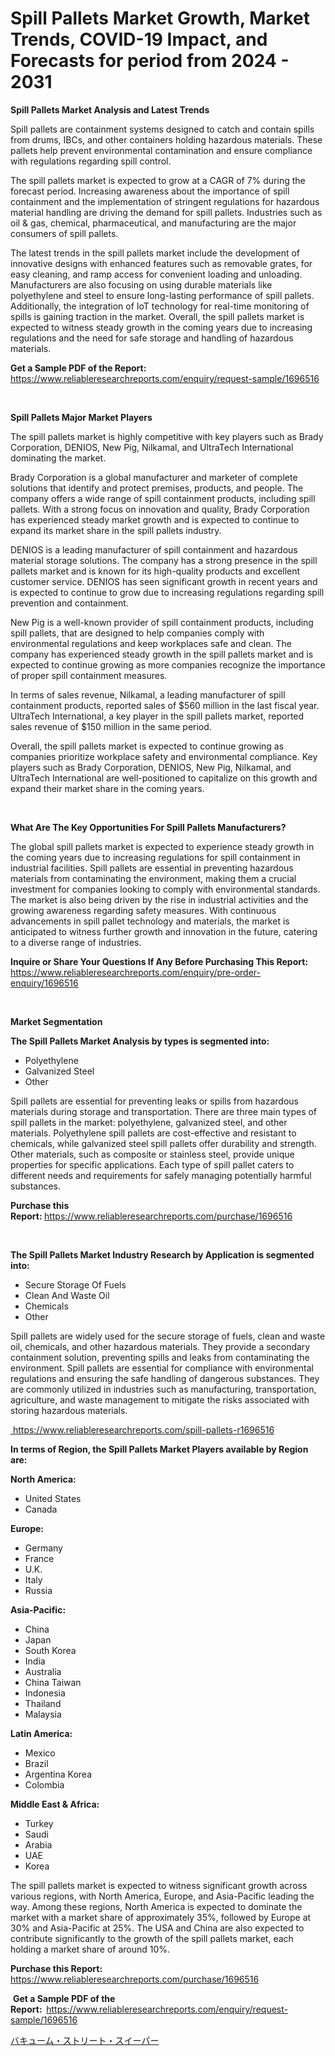 <p><h1>Spill Pallets Market Growth, Market Trends, COVID-19 Impact, and Forecasts for period from 2024 - 2031</h1></p><p><strong>Spill Pallets Market Analysis and Latest Trends</strong></p>
<p><p>Spill pallets are containment systems designed to catch and contain spills from drums, IBCs, and other containers holding hazardous materials. These pallets help prevent environmental contamination and ensure compliance with regulations regarding spill control.</p><p>The spill pallets market is expected to grow at a CAGR of 7% during the forecast period. Increasing awareness about the importance of spill containment and the implementation of stringent regulations for hazardous material handling are driving the demand for spill pallets. Industries such as oil & gas, chemical, pharmaceutical, and manufacturing are the major consumers of spill pallets.</p><p>The latest trends in the spill pallets market include the development of innovative designs with enhanced features such as removable grates, for easy cleaning, and ramp access for convenient loading and unloading. Manufacturers are also focusing on using durable materials like polyethylene and steel to ensure long-lasting performance of spill pallets. Additionally, the integration of IoT technology for real-time monitoring of spills is gaining traction in the market. Overall, the spill pallets market is expected to witness steady growth in the coming years due to increasing regulations and the need for safe storage and handling of hazardous materials.</p></p>
<p><strong>Get a Sample PDF of the Report:&nbsp;</strong> <a href="https://www.reliableresearchreports.com/enquiry/request-sample/1696516">https://www.reliableresearchreports.com/enquiry/request-sample/1696516</a></p>
<p>&nbsp;</p>
<p><strong>Spill Pallets Major Market Players</strong></p>
<p><p>The spill pallets market is highly competitive with key players such as Brady Corporation, DENIOS, New Pig, Nilkamal, and UltraTech International dominating the market. </p><p>Brady Corporation is a global manufacturer and marketer of complete solutions that identify and protect premises, products, and people. The company offers a wide range of spill containment products, including spill pallets. With a strong focus on innovation and quality, Brady Corporation has experienced steady market growth and is expected to continue to expand its market share in the spill pallets industry.</p><p>DENIOS is a leading manufacturer of spill containment and hazardous material storage solutions. The company has a strong presence in the spill pallets market and is known for its high-quality products and excellent customer service. DENIOS has seen significant growth in recent years and is expected to continue to grow due to increasing regulations regarding spill prevention and containment.</p><p>New Pig is a well-known provider of spill containment products, including spill pallets, that are designed to help companies comply with environmental regulations and keep workplaces safe and clean. The company has experienced steady growth in the spill pallets market and is expected to continue growing as more companies recognize the importance of proper spill containment measures.</p><p>In terms of sales revenue, Nilkamal, a leading manufacturer of spill containment products, reported sales of $560 million in the last fiscal year. UltraTech International, a key player in the spill pallets market, reported sales revenue of $150 million in the same period.</p><p>Overall, the spill pallets market is expected to continue growing as companies prioritize workplace safety and environmental compliance. Key players such as Brady Corporation, DENIOS, New Pig, Nilkamal, and UltraTech International are well-positioned to capitalize on this growth and expand their market share in the coming years.</p></p>
<p>&nbsp;</p>
<p><strong>What Are The Key Opportunities For Spill Pallets Manufacturers?</strong></p>
<p><p>The global spill pallets market is expected to experience steady growth in the coming years due to increasing regulations for spill containment in industrial facilities. Spill pallets are essential in preventing hazardous materials from contaminating the environment, making them a crucial investment for companies looking to comply with environmental standards. The market is also being driven by the rise in industrial activities and the growing awareness regarding safety measures. With continuous advancements in spill pallet technology and materials, the market is anticipated to witness further growth and innovation in the future, catering to a diverse range of industries.</p></p>
<p><strong>Inquire or Share Your Questions If Any Before Purchasing This Report:</strong> <a href="https://www.reliableresearchreports.com/enquiry/pre-order-enquiry/1696516">https://www.reliableresearchreports.com/enquiry/pre-order-enquiry/1696516</a></p>
<p>&nbsp;</p>
<p><strong>Market Segmentation</strong></p>
<p><strong>The Spill Pallets Market Analysis by types is segmented into:</strong></p>
<p><ul><li>Polyethylene</li><li>Galvanized Steel</li><li>Other</li></ul></p>
<p><p>Spill pallets are essential for preventing leaks or spills from hazardous materials during storage and transportation. There are three main types of spill pallets in the market: polyethylene, galvanized steel, and other materials. Polyethylene spill pallets are cost-effective and resistant to chemicals, while galvanized steel spill pallets offer durability and strength. Other materials, such as composite or stainless steel, provide unique properties for specific applications. Each type of spill pallet caters to different needs and requirements for safely managing potentially harmful substances.</p></p>
<p><strong>Purchase this Report:&nbsp;</strong><a href="https://www.reliableresearchreports.com/purchase/1696516">https://www.reliableresearchreports.com/purchase/1696516</a></p>
<p>&nbsp;</p>
<p><strong>The Spill Pallets Market Industry Research by Application is segmented into:</strong></p>
<p><ul><li>Secure Storage Of Fuels</li><li>Clean And Waste Oil</li><li>Chemicals</li><li>Other</li></ul></p>
<p><p>Spill pallets are widely used for the secure storage of fuels, clean and waste oil, chemicals, and other hazardous materials. They provide a secondary containment solution, preventing spills and leaks from contaminating the environment. Spill pallets are essential for compliance with environmental regulations and ensuring the safe handling of dangerous substances. They are commonly utilized in industries such as manufacturing, transportation, agriculture, and waste management to mitigate the risks associated with storing hazardous materials.</p></p>
<p><a href="https://www.reliableresearchreports.com/spill-pallets-r1696516">&nbsp;https://www.reliableresearchreports.com/spill-pallets-r1696516</a></p>
<p><strong>In terms of Region, the Spill Pallets Market Players available by Region are:</strong></p>
<p>
    <p> <strong> North America: </strong>
        <ul>
            <li>United States</li>
            <li>Canada</li>
        </ul>
        </p> 
    <p> <strong> Europe: </strong>
        <ul>
            <li>Germany</li>
            <li>France</li>
            <li>U.K.</li>
            <li>Italy</li>
            <li>Russia</li>
        </ul>
        </p> 
    <p> <strong> Asia-Pacific: </strong>
        <ul>
            <li>China</li>
            <li>Japan</li>
            <li>South Korea</li>
            <li>India</li>
            <li>Australia</li>
            <li>China Taiwan</li>
            <li>Indonesia</li>
            <li>Thailand</li>
            <li>Malaysia</li>
        </ul>
        </p> 
    <p> <strong> Latin America: </strong>
        <ul>
            <li>Mexico</li>
            <li>Brazil</li>
            <li>Argentina Korea</li>
            <li>Colombia</li>
        </ul>
        </p> 
    <p> <strong> Middle East & Africa: </strong>
        <ul>
            <li>Turkey</li>
            <li>Saudi</li>
            <li>Arabia</li>
            <li>UAE</li>
            <li>Korea</li>
        </ul>
    </p>
    </p>
<p><p>The spill pallets market is expected to witness significant growth across various regions, with North America, Europe, and Asia-Pacific leading the way. Among these regions, North America is expected to dominate the market with a market share of approximately 35%, followed by Europe at 30% and Asia-Pacific at 25%. The USA and China are also expected to contribute significantly to the growth of the spill pallets market, each holding a market share of around 10%.</p></p>
<p><strong>Purchase this Report: </strong><a href="https://www.reliableresearchreports.com/purchase/1696516">https://www.reliableresearchreports.com/purchase/1696516</a></p>
<p>&nbsp;<strong>Get a Sample PDF of the Report:&nbsp;&nbsp;</strong><a href="https://www.reliableresearchreports.com/enquiry/request-sample/1696516">https://www.reliableresearchreports.com/enquiry/request-sample/1696516</a></p>
<p><strong></strong></p>
<p><p><a href="https://github.com/Sophiaard2003/Market-Research-Report-List-1/blob/main/640507121835.md">バキューム・ストリート・スイーパー</a></p></p>